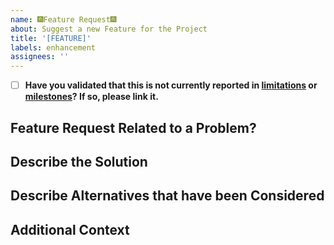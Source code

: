 ```yaml
---
name: 🎆Feature Request🎆
about: Suggest a new Feature for the Project
title: '[FEATURE]'
labels: enhancement
assignees: ''
---
```


- [ ] **Have you validated that this is not currently reported in 
    [limitations](https://github.com/aws/amazon-neptune-jdbc-driver/blob/develop/markdown/sql-gremlin.md) or
    [milestones](https://github.com/aws/amazon-neptune-jdbc-driver/milestones)? If so, please link it.**

## Feature Request Related to a Problem?
<!-- 
A clear and concise description of what the problem is.
Examples:
I'm always frustrated when [...]
It would be really cool if [...]
I think that [...] should be supported
For my use case, [...] would be really useful
-->

## Describe the Solution
<!-- A clear and concise description of what the feature is, what the expected inputs and outputs are, how it would be used, etc. -->

## Describe Alternatives that have been Considered
<!-- A clear and concise description of any alternative solutions or features you've considered, if applicable.--> 

## Additional Context
<!-- Add any other context or screenshots about the feature request here. -->
